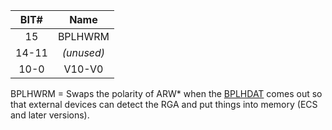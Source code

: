 | BIT#  | Name    |
|:-----:|:-------:|
| 15    | BPLHWRM |
| 14-11 | _(unused)_|
| 10-0  | V10-V0  |


BPLHWRM = Swaps the polarity of ARW* when the [BPLHDAT](BPLHDAT.md) comes out so
that external devices can detect the RGA and put things into memory
(ECS and later versions).